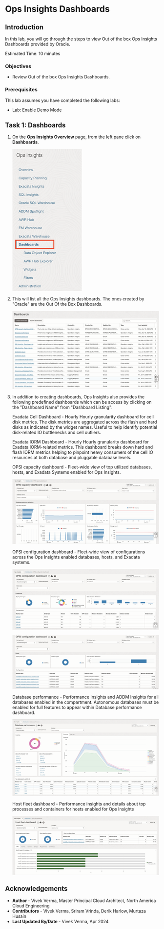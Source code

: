 # Ops Insights Dashboards

## Introduction

In this lab, you will go through the steps to view Out of the box Ops Insights Dashboards provided by Oracle.

Estimated Time: 10 minutes

### Objectives

-   Review Out of the box Ops Insights Dashboards.

### Prerequisites

This lab assumes you have completed the following labs:
* Lab: Enable Demo Mode

## Task 1: Dashboards

1.  On the **Ops Insights Overview** page, from the left pane click on **Dashboards**.

      ![Left Pane](./images/opsi-dashboards.png " ")

2.  This will list all the Ops Insights dashboards. The ones created by "Oracle" are the Out Of the Box Dashboards.

      ![Left Pane](./images/opsi-dashboard-listing.png " ")

3. In addition to creating dashboards, Ops Insights also provides the following predefined dashboards which can be access by clicking on the "Dashboard Name" from "Dashboard Listing":

    Exadata Cell Dashboard - Hourly	Hourly granularity dashboard for cell disk metrics. The disk metrics are aggregated across the flash and hard disks as indicated by the widget names.
    Useful to help identify potential disk-related IO bottlenecks and cell outliers.

    Exadata IORM Dashboard - Hourly	Hourly granularity dashboard for Exadata IORM-related metrics.
    This dashboard breaks down hard and flash IORM metrics helping to pinpoint heavy consumers of the cell IO resources at both database and pluggable database levels.

    OPSI capacity dashboard	- Fleet-wide view of top utilized databases, hosts, and Exadata Systems enabled for Ops Insights.

      ![Left Pane](./images/opsi-capacity-dashboard.png " ")

    OPSI configuration dashboard - Fleet-wide view of configurations across the Ops Insights enabled databases, hosts, and Exadata systems.

      ![Left Pane](./images/opsi-config-dashboard.png " ")

      ![Left Pane](./images/opsi-config-dashboard1.png " ")

    Database performance - Performance Insights and ADDM Insights for all databases enabled in the compartment. Autonomous databases must be enabled for full features to appear within Database performance dashboard.

      ![Left Pane](./images/opsi-database-performance-dashboard.png " ")

    Host fleet dashboard - Performance insights and details about top processes and containers for hosts enabled for Ops Insights

      ![Left Pane](./images/opsi-host-fleet-dashboard.png " ")

## Acknowledgements

- **Author** - Vivek Verma, Master Principal Cloud Architect, North America Cloud Engineering
- **Contributors** - Vivek Verma, Sriram Vrinda, Derik Harlow, Murtaza Husain
- **Last Updated By/Date** - Vivek Verma, Apr 2024